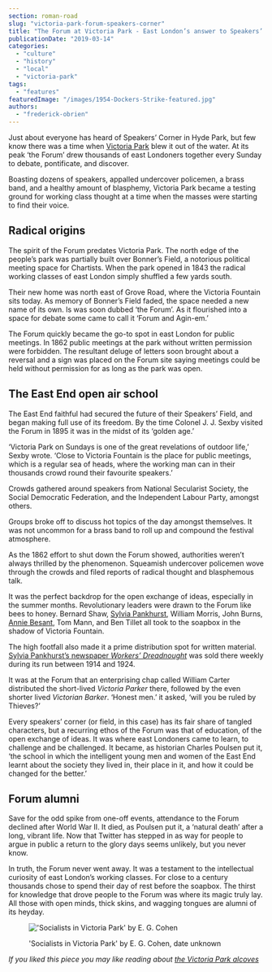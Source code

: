 ```yaml
---
section: roman-road
slug: "victoria-park-forum-speakers-corner"
title: "The Forum at Victoria Park - East London’s answer to Speakers’ Corner"
publicationDate: "2019-03-14"
categories: 
  - "culture"
  - "history"
  - "local"
  - "victoria-park"
tags: 
  - "features"
featuredImage: "/images/1954-Dockers-Strike-featured.jpg"
authors: 
  - "frederick-obrien"
---
```


Just about everyone has heard of Speakers’ Corner in Hyde Park, but few know there was a time when [Victoria Park](https://romanroadlondon.com/victoria-park-east-london-bow/) blew it out of the water. At its peak ‘the Forum’ drew thousands of east Londoners together every Sunday to debate, pontificate, and discover.

Boasting dozens of speakers, appalled undercover policemen, a brass band, and a healthy amount of blasphemy, Victoria Park became a testing ground for working class thought at a time when the masses were starting to find their voice.

## Radical origins

The spirit of the Forum predates Victoria Park. The north edge of the people’s park was partially built over Bonner’s Field, a notorious political meeting space for Chartists. When the park opened in 1843 the radical working classes of east London simply shuffled a few yards south.

Their new home was north east of Grove Road, where the Victoria Fountain sits today. As memory of Bonner’s Field faded, the space needed a new name of its own. Is was soon dubbed ‘the Forum’. As it flourished into a space for debate some came to call it ‘Forum and Agin-em.’

The Forum quickly became the go-to spot in east London for public meetings. In 1862 public meetings at the park without written permission were forbidden. The resultant deluge of letters soon brought about a reversal and a sign was placed on the Forum site saying meetings could be held without permission for as long as the park was open.

## The East End open air school

The East End faithful had secured the future of their Speakers’ Field, and began making full use of its freedom. By the time Colonel J. J. Sexby visited the Forum in 1895 it was in the midst of its ‘golden age.’

‘Victoria Park on Sundays is one of the great revelations of outdoor life,’ Sexby wrote. ‘Close to Victoria Fountain is the place for public meetings, which is a regular sea of heads, where the working man can in their thousands crowd round their favourite speakers.’

Crowds gathered around speakers from National Secularist Society, the Social Democratic Federation, and the Independent Labour Party, amongst others.

Groups broke off to discuss hot topics of the day amongst themselves. It was not uncommon for a brass band to roll up and compound the festival atmosphere.

As the 1862 effort to shut down the Forum showed, authorities weren’t always thrilled by the phenomenon. Squeamish undercover policemen wove through the crowds and filed reports of radical thought and blasphemous talk.

It was the perfect backdrop for the open exchange of ideas, especially in the summer months. Revolutionary leaders were drawn to the Forum like bees to honey. Bernard Shaw, [Sylvia Pankhurst](https://romanroadlondon.com/bows-suffragette-secrets-sylvia-pankhurst-east-end-suffrage/), William Morris, John Burns, [Annie Besant](https://romanroadlondon.com/annie-besant-match-girl-riots-bow/), Tom Mann, and Ben Tillet all took to the soapbox in the shadow of Victoria Fountain.

The high footfall also made it a prime distribution spot for written material. [Sylvia Pankhurst’s newspaper _Workers’ Dreadnought_](https://romanroadlondon.com/sylvia-pankhurst-womens-workers-dreadnought-newspaper-bow/) was sold there weekly during its run between 1914 and 1924.

It was at the Forum that an enterprising chap called William Carter distributed the short-lived _Victoria Parker_ there, followed by the even shorter lived _Victorian Barker_. ‘Honest men.’ it asked, ‘will you be ruled by Thieves?’

Every speakers’ corner (or field, in this case) has its fair share of tangled characters, but a recurring ethos of the Forum was that of education, of the open exchange of ideas. It was where east Londoners came to learn, to challenge and be challenged. It became, as historian Charles Poulsen put it, ‘the school in which the intelligent young men and women of the East End learnt about the society they lived in, their place in it, and how it could be changed for the better.’

## Forum alumni

Save for the odd spike from one-off events, attendance to the Forum declined after World War II. It died, as Poulsen put it, a ‘natural death’ after a long, vibrant life. Now that Twitter has stepped in as way for people to argue in public a return to the glory days seems unlikely, but you never know.

In truth, the Forum never went away. It was a testament to the intellectual curiosity of east London’s working classes. For close to a century thousands chose to spend their day of rest before the soapbox. The thirst for knowledge that drove people to the Forum was where its magic truly lay. All those with open minds, thick skins, and wagging tongues are alumni of its heyday.

<figure>

!['Socialists in Victoria Park' by E. G. Cohen](/images/Victoria-Park-Speakers-Corner-1024x1311.jpg)

<figcaption>

'Socialists in Victoria Park' by E. G. Cohen, date unknown

</figcaption>

</figure>

_If you liked this piece you may like reading about [the Victoria Park alcoves](https://romanroadlondon.com/victoria-park-alcoves/)_
